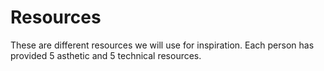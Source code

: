 # Resources

These are different resources we will use for inspiration. Each person has provided 5 asthetic and 5 technical resources.

